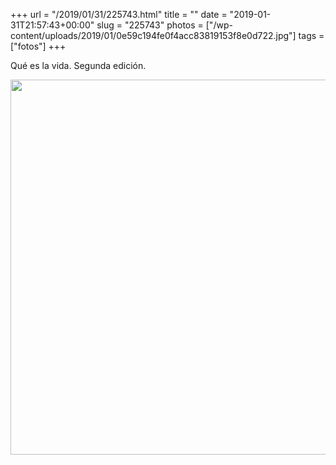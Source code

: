 +++
url = "/2019/01/31/225743.html"
title = ""
date = "2019-01-31T21:57:43+00:00"
slug = "225743"
photos = ["/wp-content/uploads/2019/01/0e59c194fe0f4acc83819153f8e0d722.jpg"]
tags = ["fotos"]
+++

Qué es la vida. Segunda edición.

<img src="/wp-content/uploads/2019/01/0e59c194fe0f4acc83819153f8e0d722.jpg" width="600" height="600" alt="" />
